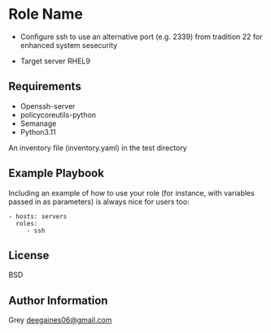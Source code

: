 Role Name
=========

 * Configure ssh to use an alternative port (e.g. 2339) from tradition 22 for enhanced system sesecurity
 
 * Target server RHEL9

Requirements
------------
 * Openssh-server
 * policycoreutils-python
 * Semanage
 * Python3.11

An inventory file (inventory.yaml) in the test directory


Example Playbook
----------------

Including an example of how to use your role (for instance, with variables passed in as parameters) is always nice for users too:

    - hosts: servers
      roles:
         - ssh

License
-------

BSD

Author Information
------------------
Grey
deegaines06@gmail.com

